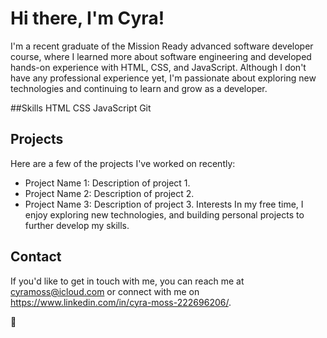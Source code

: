 # Hi there, I'm Cyra!
I'm a recent graduate of the Mission Ready advanced software developer course, where I learned more about software engineering and developed hands-on experience with HTML, CSS, and JavaScript. Although I don't have any professional experience yet, I'm passionate about exploring new technologies and continuing to learn and grow as a developer.

##Skills
HTML
CSS
JavaScript
Git
## Projects
Here are a few of the projects I've worked on recently:

- Project Name 1: Description of project 1.
- Project Name 2: Description of project 2.
- Project Name 3: Description of project 3.
Interests
In my free time, I enjoy exploring new technologies, and building personal projects to further develop my skills.

## Contact
If you'd like to get in touch with me, you can reach me at cyramoss@icloud.com or connect with me on https://www.linkedin.com/in/cyra-moss-222696206/.

🫶
